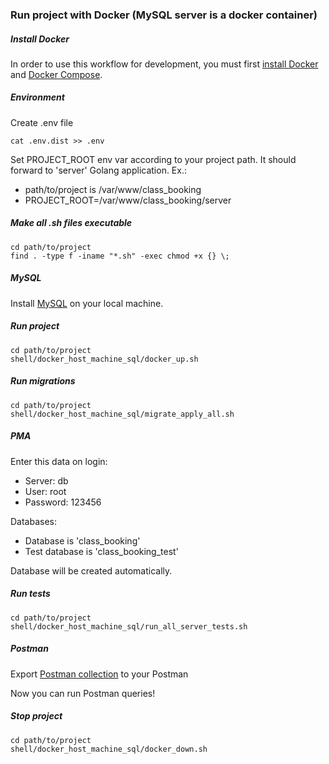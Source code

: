 ### Run project with Docker (MySQL server is a docker container)

##### Install Docker

In order to use this workflow for development, you must first [install Docker](https://docs.docker.com/get-docker/) and [Docker Compose](https://docs.docker.com/compose/install/).

##### Environment

Create .env file
```
cat .env.dist >> .env
```
Set PROJECT_ROOT env var according to your project path. It should forward to 'server' Golang application. Ex.:
- path/to/project is /var/www/class_booking
- PROJECT_ROOT=/var/www/class_booking/server

##### Make all .sh files executable
```
cd path/to/project
find . -type f -iname "*.sh" -exec chmod +x {} \;
```

##### MySQL

Install [MySQL](https://dev.mysql.com/doc/mysql-installation-excerpt/5.7/en/) on your local machine. 

##### Run project

```
cd path/to/project
shell/docker_host_machine_sql/docker_up.sh
```

##### Run migrations

```
cd path/to/project
shell/docker_host_machine_sql/migrate_apply_all.sh
```

##### PMA

Enter this data on login:
- Server: db 
- User: root 
- Password: 123456 

Databases:
- Database is 'class_booking' 
- Test database is 'class_booking_test'

Database will be created automatically.


##### Run tests
```
cd path/to/project
shell/docker_host_machine_sql/run_all_server_tests.sh
```

##### Postman

Export [Postman collection](../postman/Class%20Booking.postman_collection.json) to your Postman

Now you can run Postman queries!


##### Stop project

```
cd path/to/project
shell/docker_host_machine_sql/docker_down.sh
```

